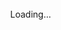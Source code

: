 <!DOCTYPE html><html>	<head>		<meta http-equiv="Content-Type" content="text/html;charset=UTF-8" />		<meta http-equiv="X-UA-Compatible" content="IE=edge" /> 		<title></title>		<meta name="viewport" content="width=device-width, initial-scale=1.0, minimum-scale=1.0, maximum-scale=1.0" />		<meta name="apple-mobile-web-app-capable" content="yes" />		<meta name="apple-mobile-web-app-status-bar-style" content="black" />		<meta name="mobile-web-app-capable" content="yes" />		<style type="text/css" title="Default">			/* fullscreen */			html {				height:100%;			}			body {				height:100%;				margin: 0px;				overflow:hidden; /* disable scrollbars */				-webkit-tap-highlight-color: rgba(0, 0, 0, 0); /* remove highlight on tab for iOS/Android */			}			/* fix for scroll bars on webkit & >=Mac OS X Lion */ 			::-webkit-scrollbar {				background-color: rgba(0,0,0,0.5);				width: 0.75em;			}			::-webkit-scrollbar-thumb { 			background-color: rgba(255,255,255,0.5);			}		</style>		</head>	<body><!-- - - - - - - 8<- - - - - - cut here - - - - - 8<- - - - - - - -->		<script type="text/javascript" src="pano2vr_player.js">		</script>		<script type="text/javascript" src="skin.js">		</script>		<script src="webxr/three.min.js"></script>		<script src="webxr/webxr-polyfill.min.js"></script>		<div id="container" style="width:100%;height:100%;overflow:hidden;">		<br>Loading...<br><br>		</div>		<script type="text/javascript">				// create the panorama player with the container			pano=new pano2vrPlayer("container");			// add the skin object			skin=new pano2vrSkin(pano);			// load the configuration					window.addEventListener("load", function() {				pano.readConfigUrlAsync("pano.xml");			});		</script>		<noscript>			<p><b>Please enable Javascript!</b></p >		</noscript><!-- - - - - - - 8<- - - - - - cut here - - - - - 8<- - - - - - - --> 		<!-- Hack needed to hide the url bar on iOS 9, iPhone 5s --> 		<div style="width:1px;height:1px;"></div>		</script>	</body></html>
